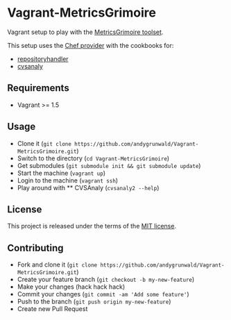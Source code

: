 Vagrant-MetricsGrimoire
=======================

Vagrant setup to play with the [MetricsGrimoire toolset](https://github.com/MetricsGrimoire).

This setup uses the [Chef provider](http://www.getchef.com/chef/) with the cookbooks for:

* [repositoryhandler](https://github.com/andygrunwald/chef-repositoryhandler)
* [cvsanaly](https://github.com/andygrunwald/chef-cvsanaly)

## Requirements

* Vagrant >= 1.5

## Usage

* Clone it (`git clone https://github.com/andygrunwald/Vagrant-MetricsGrimoire.git`)
* Switch to the directory (`cd Vagrant-MetricsGrimoire`)
* Get submodules (`git submodule init && git submodule update`)
* Start the machine (`vagrant up`)
* Login to the machine (`vagrant ssh`)
* Play around with
** CVSAnaly (`cvsanaly2 --help`)

## License

This project is released under the terms of the [MIT license](http://en.wikipedia.org/wiki/MIT_License).

## Contributing

* Fork and clone it (`git clone https://github.com/andygrunwald/Vagrant-MetricsGrimoire.git`)
* Create your feature branch (`git checkout -b my-new-feature`)
* Make your changes (hack hack hack)
* Commit your changes (`git commit -am 'Add some feature'`)
* Push to the branch (`git push origin my-new-feature`)
* Create new Pull Request
